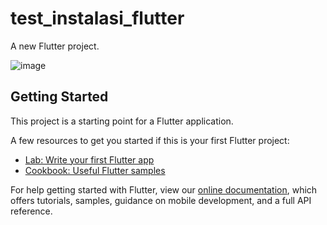 # test_instalasi_flutter

A new Flutter project.

![image](https://user-images.githubusercontent.com/97945445/158492713-48a02722-8c74-4ff2-b9b8-019222f6e37d.png)


## Getting Started

This project is a starting point for a Flutter application.

A few resources to get you started if this is your first Flutter project:

- [Lab: Write your first Flutter app](https://flutter.dev/docs/get-started/codelab)
- [Cookbook: Useful Flutter samples](https://flutter.dev/docs/cookbook)

For help getting started with Flutter, view our
[online documentation](https://flutter.dev/docs), which offers tutorials,
samples, guidance on mobile development, and a full API reference.
